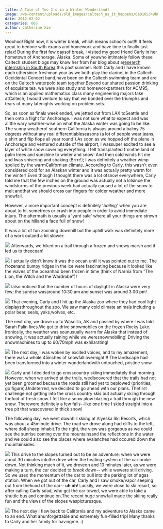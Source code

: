 ```yaml
---
title: A Tale of Two C's in a Winter Wonderland!
image: /wp-content/uploads/old_images/caltech_as_it_happens/6a0105349b8251970b01675f9048c5970b.jpg
date: 2012-02-02
categories: 668
author: Catherine Xie
---
```



Woohoo! Right now, it is winter break, which means school's out!!! It feels great to bedone with exams and homework and have time to finally just relax! During the first few daysof break, I visited my good friend Carly in her hometown of Anchorage, Alaska. Some of youwho intimately follow these Caltech student blogs may know her from her blog about a[research internship in South Korea](https://caltech.typepad.com/caltech_as_it_happens/surfing-in-south-korea/) this past summer. Both Carly and I have known each othersince freshman year as we both play the clarinet in the Caltech Occidental Concert band,have been on the Caltech swimming team and are on the Caltech waterpolo team together.Beyond our shared passion drinking of exquisite tea, we were also study and homeworkpartners for ACM95, which is an applied mathematics class many engineering majors take atCaltech; I would venture to say that we bonded over the triumphs and tears of many latenights working on problem sets.

So, as soon as finals week ended, we jetted out from LAX toSeattle and then onto a flight for Anchorage. I was not sure what to expect and was alittle wary weather-wise on what the Alaska winter was going to be like. The sunny weatherof southern California is always around a balmy 75 degrees without any real differentiableseasons (a lot of people wear jeans, a shirt and flip flops all year round!).As soon as we hopped off the plane in Anchorage and ventured outside of the airport, I wassuper excited to see a layer of white snow covering everything. I felt transplanted fromthe land of palm trees and sunshine to winter and snow! And then cold winds hit me and Iwas shivering and shaking (Brrrr!); I was definitely a weather wimp spoiled by the warmCalifornian climate. According to Carly, this wasn't even considered cold for an Alaskan winter and it was actually pretty warm for the winter! Even though I thought there was a lot ofsnow everywhere, Carly told me that the few inches on the ground was actually not a lotsince the windstorms of the previous week had actually caused a lot of the snow to melt andthat we should cross our fingers for colder weather and more snowfall.

However, a more important concept is definitely '*bailing*' when you are about to hit sometrees or crash into people in order to avoid immediate injury. The aftermath is usually a 'yard sale' where all your things are strewn about on the hilland a face full of snow!

It was a lot of fun zooming downhill but the uphill walk was definitely more of a work outand a lot slower:

![](/old_images/caltech_as_it_happens/6a0105349b8251970b0162fe9bd895970d.jpg)
Afterwards, we hiked on a trail through a frozen and snowy marsh and it led us to theocean!

![](/old_images/caltech_as_it_happens/6a0105349b8251970b01675f90634a970b.jpg)
I actually didn't know it was the ocean until it was pointed out to me. The frozenand bumpy ridges in the ice were fascinating because it looked like the waves of the oceanhad been frozen in time (think of Narnia from "The Lion, the Witch and the Wardrobe")!

![](/old_images/caltech_as_it_happens/6a0105349b8251970b0162fe9bf0bc970d.jpg)
Ialso noticed that the number of hours of daylight in Alaska were very few; the sunrise wasaround 10:30 am and sunset was around 3:00 pm!

![](/old_images/caltech_as_it_happens/6a0105349b8251970b0162fe9bf4cc970d.jpg)
That evening, Carly and I hit up the Alaska zoo where they had cool light displaysthroughout the zoo. We saw many cold climate animals including a polar bear, seals, yaks,wolves, etc.

The next day, we drove up to Wascilla, AK and passed by where I was told Sarah Palin lives.We got to drive snowmobiles on the frozen Rocky Lake. Ironically, the weather was sounusually warm for Alaska that instead of snowing, it was actually raining while we weresnowmobiling! Driving the snowmachines to up to 60/70mph was exhilarating!

![](/old_images/caltech_as_it_happens/6a0105349b8251970b01675f906ed1970b.jpg)
The next day, I was woken by excited voices, and to my amazement, there was a whole 45inches of snowfall overnight!!! The landscape had been transformed into a winter wonderlandwith untouched, pristine snow.


![](/old_images/caltech_as_it_happens/6a0105349b8251970b0168e491a501970c.jpg)
Carly and I decided to go crosscountry skiing immediately that morning. However, when we arrived at the trails, wediscovered that the trails had not yet been groomed because the roads still had yet to beplowed (priorities, go figure).Undeterred, we decided to go ahead with our plans. Thefirst challenge not getting into the cross country skis but actually skiing through thefoot of fresh snow. I felt like a snow plow blazing a trail through the new snow. Therewere definitely a few falls--like one time I skied straight into a tree pit that wascovered in thick snow!

The following day, we went downhill skiing at Alyeska Ski Resorts, which was about a 45minute drive. The road we drove along had cliffs to the left, where doll sheep inhabit.To the right, the view was gorgeous as we could see the sunrise coming over the mountainsand the reflections in the water and we could also see the places where avalanches had occured down the mountainsides.


![](/old_images/caltech_as_it_happens/6a0105349b8251970b0162fe9c1176970d.jpg)
This drive to the slopes turned out to be an adventure: when we were about 30 minutes intothe drive when the heating system of the car broke down. Not thinking much of it, we droveon and 10 minutes later, as we were making a turn, the car decided to *break down*-- while wewere still driving. So we used the momentum of the car to pull into the parking lot of agas station. When we got out of the car, Carly and I saw smoke/vapor seeping out from thehood of the car-- **uh oh**! Luckily, we were close to ski resort, so after calling Carly'sdad, who got the car towed, we were able to take a shuttle bus and continue on.The recent huge snowfall made the skiing really fun and the views of the slopes waspicturesque.


![](/old_images/caltech_as_it_happens/6a0105349b8251970b01675f90899b970b.jpg)
The next day I flew back to California and my adventure to Alaska came to an end. What anunforgettable and extremely fun-filled trip! Many thanks to Carly and her family for havingme. :)

